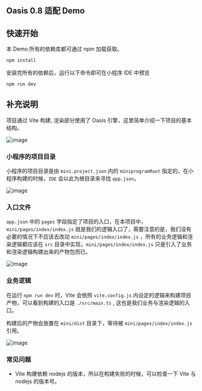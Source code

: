 ## Oasis 0.8 适配 Demo

## 快速开始
本 Demo 所有的依赖库都可通过 npm 加载获取。

```sh
npm install
```

安装完所有的依赖后，运行以下命令即可在小程序 IDE 中预览

```sh
npm run dev
```

## 补充说明

项目通过 Vite 构建, 渲染部分使用了 Oasis 引擎，这里简单介绍一下项目的基本结构。

![image](https://user-images.githubusercontent.com/7768919/196590399-0cd6723b-18b0-4d7e-8136-6cd442e040db.png)


### 小程序的项目目录

小程序的项目目录是由 `mini.project.json` 内的  `miniprogramRoot` 指定的，在小程序构建的时候，`IDE` 会以此为根目录来寻找 `app.json`。

![image](https://user-images.githubusercontent.com/7768919/196590536-f8608d1f-1c06-4f04-bff7-31c2de494814.png)

### 入口文件

`app.json` 中的 `pages` 字段指定了项目的入口，在本项目中，`mini/pages/index/index.js` 就是我们的逻辑入口了，需要注意的是，我们没有必要的情况下不应该去改动 `mini/pages/index/index.js` ，所有的业务逻辑和渲染逻辑都应该在 `src` 目录中实现，`mini/pages/index/index.js` 只是引入了业务和渲染逻辑构建出来的产物包而已。

![image](https://user-images.githubusercontent.com/7768919/196590664-e00eec31-3925-42b6-90dd-2549684ef40b.png)

### 业务逻辑

在运行 `npm run dev` 时，Vite 会依照 `vite.config.js` 内设定的逻辑来构建项目产物，可以看到构建的入口是 `./src/main.ts` , 这也是我们业务与渲染逻辑的入口。

构建后的产物会放置在 `mini/dist` 目录下，等待被 `mini/pages/index/index.js` 引用。

![image](https://user-images.githubusercontent.com/7768919/196590810-47057d47-914d-4020-bc60-cf3b31d54fe8.png)

### 常见问题

- Vite 构建依赖 nodejs 的版本，所以在构建失败的时候，可以检查一下 Vite 与 nodejs 的版本号。
